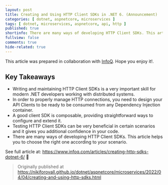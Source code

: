```yaml
---
layout: post
title: Creating and Using HTTP Client SDKs in .NET 6. (Announcement)
categories: [ dotnet, aspnetcore, microservices ]
tags: [ dotnet, microservices, aspnetcore, api, http ]
published: true
shortinfo: There are many ways of developing HTTP Client SDKs. This article helps you to choose the right one according to your scenario.
fullview: false
comments: true
hide-related: true
---
```


This article was prepared in collaboration with [InfoQ](https://www.infoq.com/). Hope you enjoy it!.

## Key Takeaways

* Writing and maintaining HTTP Client SDKs is a very important skill for modern .NET developers working with distributed systems.
* In order to properly manage HTTP connections, you need to design your API Clients to be ready to be consumed from any Dependency Injection container.
* A good client SDK is composable, providing straightforward ways to configure and extend it.
* Testing HTTP Client SDKs can be very beneficial in certain scenarios and it gives you additional confidence in your code.
* There are many ways of developing HTTP Client SDKs. This article helps you to choose the right one according to your scenario.

See full article at: <https://www.infoq.com/articles/creating-http-sdks-dotnet-6/> 👀

> Originally published at <https://nikiforovall.github.io/dotnet/aspnetcore/microservices/2022/04/04/creating-and-using-http-sdks.html>
